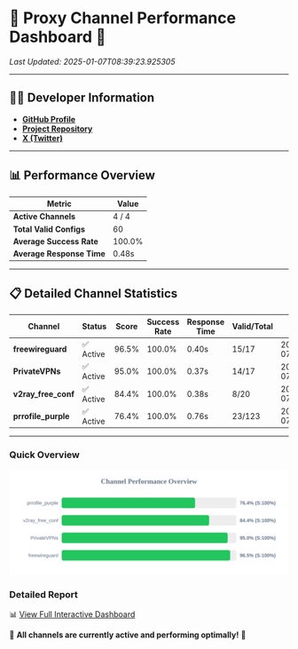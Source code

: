 # 🌟 Proxy Channel Performance Dashboard 🌟

_Last Updated: 2025-01-07T08:39:23.925305_

---

## 👩‍💻 Developer Information

- **[GitHub Profile](https://github.com/4n0nymou3)**  
- **[Project Repository](https://github.com/4n0nymou3/multi-proxy-config-fetcher)**  
- **[X (Twitter)](https://x.com/4n0nymou3)**  

---

## 📊 Performance Overview

| Metric                | Value       |
|-----------------------|-------------|
| **Active Channels**   | 4 / 4       |
| **Total Valid Configs** | 60          |
| **Average Success Rate** | 100.0%      |
| **Average Response Time** | 0.48s       |

---

## 📋 Detailed Channel Statistics

| Channel          | Status     | Score  | Success Rate | Response Time | Valid/Total | Last Success               |
|------------------|------------|--------|--------------|---------------|-------------|----------------------------|
| **freewireguard**  | ✅ Active  | 96.5%  | 100.0% | 0.40s         | 15/17       | 2025-01-07T08:39:23.923361 |
| **PrivateVPNs**  | ✅ Active  | 95.0%  | 100.0% | 0.37s         | 14/17       | 2025-01-07T08:39:23.497660 |
| **v2ray_free_conf**  | ✅ Active  | 84.4%  | 100.0% | 0.38s         | 8/20       | 2025-01-07T08:39:23.084492 |
| **prrofile_purple**  | ✅ Active  | 76.4%  | 100.0% | 0.76s         | 23/123       | 2025-01-07T08:39:22.608557 |

---

### Quick Overview
<div align="center">
  <a href="https://raw.githubusercontent.com/nullluser/NullRepo/refs/heads/main/assets/channel_stats_chart.svg">
    <img src="https://raw.githubusercontent.com/nullluser/NullRepo/refs/heads/main/assets/channel_stats_chart.svg" alt="Source Performance Statistics" width="800">
  </a>
</div>

### Detailed Report
📊 [View Full Interactive Dashboard](https://htmlpreview.github.io/?https://github.com/nullluser/NullRepo/blob/main/assets/performance_report.html)

🎉 **All channels are currently active and performing optimally!** 🎉
